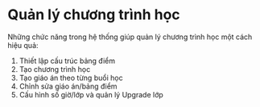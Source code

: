 # Quản lý chương trình học

Những chức năng trong hệ thống giúp quản lý chương trình học một cách hiệu quả:

1. Thiết lập cấu trúc bảng điểm
2. Tạo chương trình học
3. Tạo giáo án theo từng buổi học
4. Chỉnh sửa giáo án/bảng điểm
5. Cấu hình số giờ/lớp và quản lý Upgrade lớp

